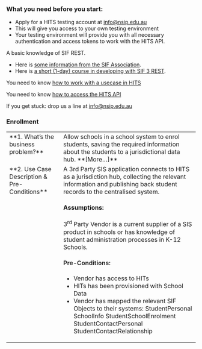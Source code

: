 ### What you need before you start:

-   Apply for a HITS testing account at <info@nsip.edu.au>
-   This will give you access to your own testing environment 
-   Your testing environment will provide you with all necessary authentication and access tokens to work with the HITS API.

A basic knowledge of SIF REST.

-   Here is [some information from the SIF Association].
-   Here is <a href="http://kb.nsip.edu.au/display/SATWI/SIF+3+Bootcamp+online" class="confluence-link">a short (1-day) course in developing with SIF 3 REST</a>.

You need to know<span class="confluence-link"> [how to work with a usecase in HITS]</span>

You need to know<span class="confluence-link"> [how to access the HITS API][how to work with a usecase in HITS]</span>

If you get stuck: drop us a line at <info@nsip.edu.au>

 

### Enrollment

<table class="confluenceTable">
<tbody>
<tr>
<td class="confluenceTd" style="vertical-align:top;&quot;">
**1. What’s the business problem?**

</td>
<td class="confluenceTd">
Allow schools in a school system to enrol students, saving the required information about the students to a jurisdictional data hub. **[More…]**

</td>
</tr>
<tr>
<td class="confluenceTd" style="vertical-align:top;&quot;">
**2. Use Case Description & Pre-Conditions**

</td>
<td class="confluenceTd">
A 3rd Party SIS application connects to HITS as a jurisdiction hub, collecting the relevant information and publishing back student records to the centralised system.

#### Assumptions:

3<sup>rd</sup> Party Vendor is a current supplier of a SIS product in schools or has knowledge of student administration processes in K-12 Schools.   

#### <span data-mce-style="color: #333333;" style="color: rgb(51,51,51);">Pre-Conditions:</span>

-   Vendor has access to HITs
-   HITs has been provisioned with School Data
-   Vendor has mapped the relevant SIF Objects to their systems:
    <span>StudentPersonal</span>
    SchoolInfo
    StudentSchoolEnrolment
    StudentContactPersonal
    StudentContactRelationship 

  [some information from the SIF Association]: https://www.sifassociation.org/Resources/Developer-Resources/SIF-3-0/Pages/SIF-3.0-Infrastructure.aspx
  [how to work with a usecase in HITS]: http://hits.dev.nsip.edu.au/site/working-use-case-hits
  [More…]: #businessdriver
